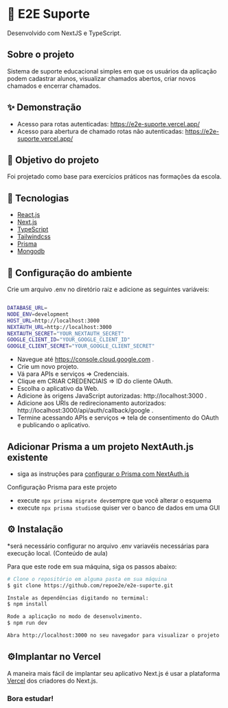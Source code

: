 
# 🚀 E2E Suporte

Desenvolvido com NextJS e TypeScript.

## Sobre o projeto

Sistema de suporte educacional simples  em que os usuários da aplicação podem cadastrar alunos, visualizar chamados abertos, criar novos chamados e encerrar chamados.

## ✨ Demonstração

- Acesso para rotas autenticadas: https://e2e-suporte.vercel.app/
- Acesso para abertura de chamado rotas não autenticadas: https://e2e-suporte.vercel.app/


## 🎯 Objetivo do projeto

Foi projetado como base para exercícios práticos nas formações da escola.

## 📝 Tecnologias

- [React.js](https://pt-br.reactjs.org)
- [Next.js](https://nextjs.org)
- [TypeScript](https://www.typescriptlang.org/)
- [Tailwindcss](https://tailwindcss.com/)
- [Prisma](https://www.prisma.io/)
- [Mongodb](https://www.mongodb.com/pt-br)

## 📝 Configuração do ambiente

Crie um arquivo .env no diretório raiz e adicione as seguintes variáveis:
```bash

DATABASE_URL=
NODE_ENV=development
HOST_URL=http://localhost:3000
NEXTAUTH_URL=http://localhost:3000
NEXTAUTH_SECRET="YOUR_NEXTAUTH_SECRET"
GOOGLE_CLIENT_ID="YOUR_GOOGLE_CLIENT_ID"
GOOGLE_CLIENT_SECRET="YOUR_GOOGLE_CLIENT_SECRET"
```
- Navegue até https://console.cloud.google.com .
- Crie um novo projeto.
- Vá para APIs e serviços => Credenciais.
- Clique em CRIAR CREDENCIAIS => ID do cliente OAuth.
- Escolha o aplicativo da Web.
- Adicione às origens JavaScript autorizadas: http://localhost:3000 .
- Adicione aos URIs de redirecionamento autorizados: http://localhost:3000/api/auth/callback/google .
- Termine acessando APIs e serviços => tela de consentimento do OAuth e publicando o aplicativo.

## Adicionar Prisma a um projeto NextAuth.js existente

-   siga as instruções para [configurar o Prisma com NextAuth.js](https://next-auth.js.org/adapters/prisma)

Configuração Prisma para este projeto

-   execute `npx prisma migrate dev`sempre que você alterar o esquema
-   execute `npx prisma studio`se quiser ver o banco de dados em uma GUI


## ⚙️ Instalação
*será necessário configurar no arquivo .env variavéis  necessárias para execução local. (Conteúdo de aula)

Para que este rode em sua máquina, siga os passos abaixo:

```bash
# Clone o repositório em alguma pasta em sua máquina
$ git clone https://github.com/repoe2e/e2e-suporte.git

Instale as dependências digitando no termimal:
$ npm install

Rode a aplicação no modo de desenvolvimento.
$ npm run dev

Abra http://localhost:3000 no seu navegador para visualizar o projeto
```
## ⚙️Implantar no Vercel
A maneira mais fácil de implantar seu aplicativo Next.js é usar a plataforma [Vercel](https://vercel.com/) dos criadores do Next.js.

### Bora estudar!
